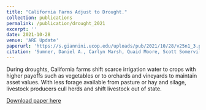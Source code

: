 ```yaml
---
title: "California Farms Adjust to Drought."
collection: publications
permalink: /publication/drought_2021
excerpt: ''
date: 2021-10-28
venue: 'ARE Update'
paperurl: 'https://s.giannini.ucop.edu/uploads/pub/2021/10/28/v25n1_3.pdf'
citation: 'Sumner, Daniel A., Carlyn Marsh, Quaid Moore, Scott Somerville and Josué Medellín-Azuara. 2021. “California Farms Adjust to Drought.” ARE Update 25(1): 6–9. University of California Giannini Foundation of Agricultural Economics.'
---
```


During droughts, California farms shift scarce irrigation water to crops with higher payoffs such as vegetables or to orchards and vineyards to maintain asset values. With less forage available from pasture or hay and silage, livestock producers cull herds and shift livestock out of state.

[Download paper here](https://s.giannini.ucop.edu/uploads/pub/2021/10/28/v25n1_3.pdf)

